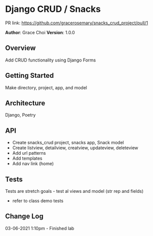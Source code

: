 # Django CRUD / Snacks

PR link: https://github.com/gracerosemary/snacks_crud_project/pull/1  

**Author**: Grace Choi
**Version**: 1.0.0 

## Overview
Add CRUD functionality using Django Forms

## Getting Started
Make directory, project, app, and model

## Architecture
Django, Poetry

## API
- Create snacks_crud project, snacks app, Snack model
- Create listview, detailview, creatview, updateview, deleteview
- Add url patterns
- Add templates
- Add nav link (home)

## Tests
Tests are stretch goals - test al views and model (str rep and fields)
- refer to class demo tests

## Change Log
03-06-2021 1:10pm - Finished lab
